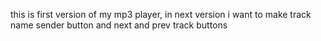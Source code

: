 this is first version of my mp3 player,
in next version i want to make track name sender button and next and prev track buttons
